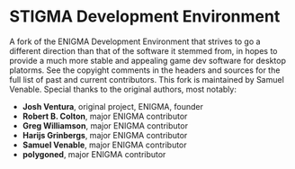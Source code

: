 # STIGMA Development Environment

A fork of the ENIGMA Development Environment that strives to go a different direction than that of the software it stemmed from, in hopes to provide a much more stable and appealing game dev software for desktop platorms. See the copyight comments in the headers and sources for the full list of past and current contributors. This fork is maintained by Samuel Venable. Special thanks to the original authors, most notably:

- **Josh Ventura**, original project, ENIGMA, founder
- **Robert B. Colton**, major ENIGMA contributor
- **Greg Williamson**, major ENIGMA contributor
- **Harijs Grinbergs**, major ENIGMA contributor
- **Samuel Venable**, major ENIGMA contributor
- **polygoned**, major ENIGMA contributor  
